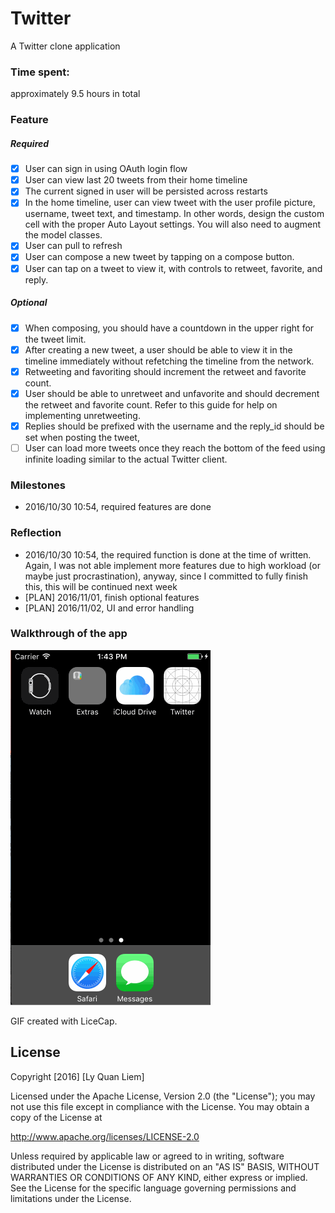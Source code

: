 # Twitter

A Twitter clone application

### Time spent:
approximately 9.5 hours in total

### Feature
##### Required
* [x] User can sign in using OAuth login flow
* [x] User can view last 20 tweets from their home timeline
* [x] The current signed in user will be persisted across restarts
* [x] In the home timeline, user can view tweet with the user profile picture, username, tweet text, and timestamp. In other words, design the custom cell with the proper Auto Layout settings. You will also need to augment the model classes.
* [x] User can pull to refresh
* [x] User can compose a new tweet by tapping on a compose button.
* [x] User can tap on a tweet to view it, with controls to retweet, favorite, and reply.

##### Optional
* [x] When composing, you should have a countdown in the upper right for the tweet limit.
* [x] After creating a new tweet, a user should be able to view it in the timeline immediately without refetching the timeline from the network.
* [x] Retweeting and favoriting should increment the retweet and favorite count.
* [x] User should be able to unretweet and unfavorite and should decrement the retweet and favorite count. Refer to this guide for help on implementing unretweeting.
* [x] Replies should be prefixed with the username and the reply_id should be set when posting the tweet,
* [ ] User can load more tweets once they reach the bottom of the feed using infinite loading similar to the actual Twitter client.

### Milestones
* 2016/10/30 10:54, required features are done

### Reflection
* 2016/10/30 10:54, the required function is done at the time of written. Again, I was not able implement more features due to high workload (or maybe just procrastination), anyway, since I committed to fully finish this, this will be continued next week
* [PLAN] 2016/11/01, finish optional features  
* [PLAN] 2016/11/02, UI and error handling

### Walkthrough of the app
![App Walkthrough](https://raw.githubusercontent.com/liemlyquan/Twitter-CS2016Oct/master/Twitter.gif)

GIF created with LiceCap.
## License

Copyright [2016] [Ly Quan Liem]

Licensed under the Apache License, Version 2.0 (the "License");
you may not use this file except in compliance with the License.
You may obtain a copy of the License at

http://www.apache.org/licenses/LICENSE-2.0

Unless required by applicable law or agreed to in writing, software
distributed under the License is distributed on an "AS IS" BASIS,
WITHOUT WARRANTIES OR CONDITIONS OF ANY KIND, either express or implied.
See the License for the specific language governing permissions and
limitations under the License.